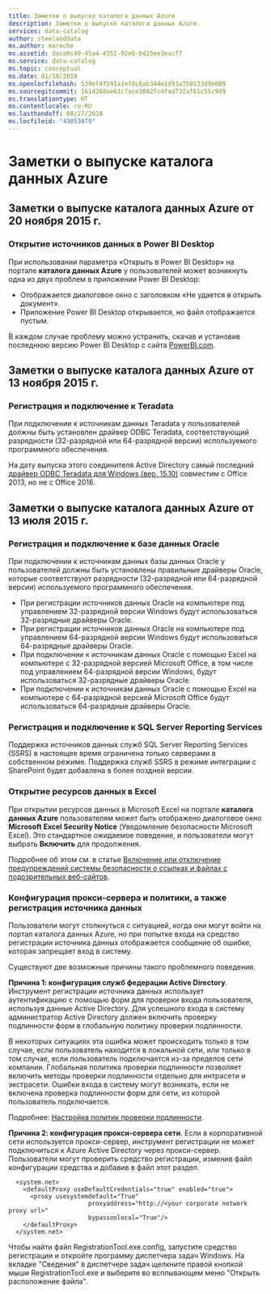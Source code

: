 ```yaml
---
title: Заметки о выпуске каталога данных Azure
description: Заметки о выпуске каталога данных Azure.
services: data-catalog
author: steelanddata
ms.author: maroche
ms.assetid: 3aca9c49-45a4-4352-92e6-bd25ee3eacf7
ms.service: data-catalog
ms.topic: conceptual
ms.date: 01/18/2018
ms.openlocfilehash: 539ef4f591a1ef0c6ab344e1d93a750133d9e089
ms.sourcegitcommit: 161d268ae63c7ace3082fc4fad732af61c55c949
ms.translationtype: HT
ms.contentlocale: ru-RU
ms.lasthandoff: 08/27/2018
ms.locfileid: "43053079"
---
```

# <a name="azure-data-catalog-release-notes"></a>Заметки о выпуске каталога данных Azure
## <a name="notes-for-the-november-20-2015-release-of-azure-data-catalog"></a>Заметки о выпуске каталога данных Azure от 20 ноября 2015 г.
### <a name="opening-data-sources-in-power-bi-desktop"></a>Открытие источников данных в Power BI Desktop
При использовании параметра «Открыть в Power BI Desktop» на портале **каталога данных Azure** у пользователей может возникнуть одна из двух проблем в приложении Power BI Desktop:

* Отображается диалоговое окно с заголовком «Не удается в открыть документ».
* Приложение Power BI Desktop открывается, но файл отображается пустым.

В каждом случае проблему можно устранить, скачав и установив последнюю версию Power BI Desktop с сайта [PowerBI.com](https://powerbi.com).

## <a name="notes-for-the-november-13-2015-release-of-azure-data-catalog"></a>Заметки о выпуске каталога данных Azure от 13 ноября 2015 г.
### <a name="registering-and-connecting-to-teradata"></a>Регистрация и подключение к Teradata
При подключении к источникам данных Teradata у пользователей должны быть установлен драйвер ODBC Teradata, соответствующий разрядности (32-разрядной или 64-разрядной версии) используемого программного обеспечения.

На дату выпуска этого соединителя Active Directory самый последний [драйвер ODBC Teradata для Windows (вер. 15.10)](http://downloads.teradata.com/download/connectivity/odbc-driver/windows) совместим с Office 2013, но не с Office 2016.

## <a name="notes-for-the-july-13-2015-release-of-azure-data-catalog"></a>Заметки о выпуске каталога данных Azure от 13 июля 2015 г.
### <a name="registering-and-connecting-to-oracle-database"></a>Регистрация и подключение к базе данных Oracle
При подключении к источникам данных базы данных Oracle у пользователей должны быть установлены правильные драйверы Oracle, которые соответствуют разрядности (32-разрядной или 64-разрядной версии) используемого программного обеспечения.

* При регистрации источников данных Oracle на компьютере под управлением 32-разрядной версии Windows будут использоваться 32-разрядные драйверы Oracle.
* При регистрации источников данных Oracle на компьютере под управлением 64-разрядной версии Windows будут использоваться 64-разрядные драйверы Oracle.
* При подключении к источникам данных Oracle с помощью Excel на компьютере с 32-разрядной версией Microsoft Office, в том числе под управлением 64-разрядной версии Windows, будут использоваться 32-разрядные драйверы Oracle.
* При подключении к источникам данных Oracle с помощью Excel на компьютере с 64-разрядной версией Microsoft Office будут использоваться 64-разрядные драйверы Oracle.

### <a name="registering-and-connecting-to-sql-server-reporting-services"></a>Регистрация и подключение к SQL Server Reporting Services
Поддержка источников данных служб SQL Server Reporting Services (SSRS) в настоящее время ограничена только серверами в собственном режиме. Поддержка служб SSRS в режиме интеграции с SharePoint будет добавлена в более поздней версии.

### <a name="opening-data-assets-in-excel"></a>Открытие ресурсов данных в Excel
При открытии ресурсов данных в Microsoft Excel на портале **каталога данных Azure** пользователям может быть отображено диалоговое окно **Microsoft Excel Security Notice** (Уведомление безопасности Microsoft Excel). Это стандартное ожидаемое поведение, и пользователи могут выбрать **Включить** для продолжения.

Подробнее об этом см. в статье [Включение или отключение предупреждений системы безопасности о ссылках и файлах с подозрительных веб-сайтов](https://support.office.com/article/Enable-or-disable-security-alerts-about-links-and-files-from-suspicious-websites-A1AC6AE9-5C4A-4EB3-B3F8-143336039BBE).

### <a name="proxy-and-policy-configuration-and-data-source-registration"></a>Конфигурация прокси-сервера и политики, а также регистрация источника данных
Пользователи могут столкнуться с ситуацией, когда они могут войти на портал каталога данных Azure, но при попытке входа на средство регистрации источника данных отображается сообщение об ошибке, которая запрещает вход в систему.

Существуют две возможные причины такого проблемного поведения.

**Причина 1: конфигурация служб федерации Active Directory**. Инструмент регистрации источника данных использует аутентификацию с помощью форм для проверки входа пользователя, используя данные Active Directory. Для успешного входа в систему администратор Active Directory должен включить проверку подлинности форм в глобальную политику проверки подлинности.

В некоторых ситуациях эта ошибка может происходить только в том случае, если пользователь находится в локальной сети, или только в том случае, если пользователь подключается из-за пределов сети компании. Глобальная политика проверки подлинности позволяет включить методы проверки подлинности отдельно для интрасети и экстрасети. Ошибки входа в систему могут возникать, если не включена проверка подлинности форм для сети, из которой пользователь подключается.

Подробнее: [Настройка политик проверки подлинности](https://technet.microsoft.com/library/dn486781.aspx).

**Причина 2: конфигурация прокси-сервера сети**. Если в корпоративной сети используется прокси-сервер, инструмент регистрации не может подключиться к Azure Active Directory через прокси-сервер. Пользователи могут проверить средство регистрации, изменив файл конфигурации средства и добавив в файл этот раздел.

      <system.net>
        <defaultProxy useDefaultCredentials="true" enabled="true">
          <proxy usesystemdefault="True"
                          proxyaddress="http://<your corporate network proxy url>"
                          bypassonlocal="True"/>
        </defaultProxy>
      </system.net>


Чтобы найти файл RegistrationTool.exe.config, запустите средство регистрации и откройте программу диспетчера задач Windows. На вкладке "Сведения" в диспетчере задач щелкните правой кнопкой мыши RegistrationTool.exe и выберите во всплывающем меню "Открыть расположение файла".

